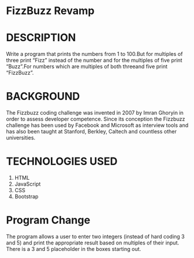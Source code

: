 # FizzBuzz Revamp

# DESCRIPTION 
Write a program that prints the numbers from 1 to 100.But for multiples of three print “Fizz” instead of the number and for the multiples of five print “Buzz”.For numbers which are multiples of both threeand five print “FizzBuzz”.

# BACKGROUND

The Fizzbuzz coding challenge was invented in 2007 by Imran Ghoryin in order to assess developer competence. Since its conception the Fizzbuzz challenge has been used by Facebook and Microsoft as interview tools and has also been taught at Stanford, Berkley, Caltech and countless other universities.

# TECHNOLOGIES USED

1. HTML
2. JavaScript
3. CSS
4. Bootstrap

# Program Change

The program allows a user to enter two integers (instead of hard coding 3 and 5) and print the appropriate result based on multiples of their input. 
There is a 3 and 5 placeholder in the boxes starting out.
